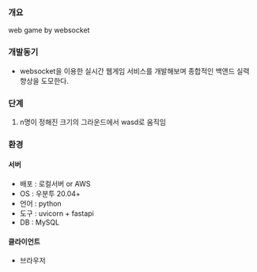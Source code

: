 ### 개요
web game by websocket

### 개발동기
- websocket을 이용한 실시간 웹게임 서비스를 개발해보며 종합적인 백앤드 실력 향상을 도모한다.

### 단계
1. n명이 정해진 크기의 그라운드에서 wasd로 움직임

### 환경

#### 서버
- 배포 : 로컬서버 or AWS
- OS : 우분투 20.04+
- 언어 : python
- 도구 : uvicorn + fastapi
- DB : MySQL

#### 클라이언트
- 브라우저
